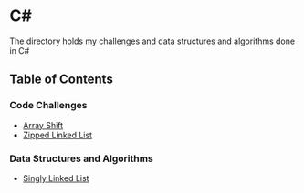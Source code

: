 # C#

The directory holds my challenges and data structures and algorithms done in C#

## Table of Contents

### Code Challenges
- [Array Shift](./ArrayShift)
- [Zipped Linked List](./LinkedListZip)

### Data Structures and Algorithms
- [Singly Linked List](./LinkedList)